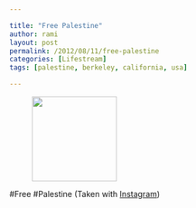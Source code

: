 ```yaml
---

title: "Free Palestine"
author: rami
layout: post
permalink: /2012/08/11/free-palestine
categories: [Lifestream]
tags: [palestine, berkeley, california, usa]

---
```


<div id='gallery-7' class='gallery galleryid-2018 gallery-columns-3 gallery-size-thumbnail'>
  <figure class='gallery-item'> 
  
  <div class='gallery-icon landscape'>
    <a href='http://139.59.20.41/2012/08/11/free-palestine-taken-with-instagram/attachment/2019/'><img width="150" height="150" src="http://139.59.20.41/wp-content/uploads/2012/08/tumblr_m8kprmencM1qb4qlko1_1280-150x150.jpg" class="attachment-thumbnail size-thumbnail" alt="" srcset="http://139.59.20.41/wp-content/uploads/2012/08/tumblr_m8kprmencM1qb4qlko1_1280-150x150.jpg 150w, http://139.59.20.41/wp-content/uploads/2012/08/tumblr_m8kprmencM1qb4qlko1_1280-300x300.jpg 300w, http://139.59.20.41/wp-content/uploads/2012/08/tumblr_m8kprmencM1qb4qlko1_1280-100x100.jpg 100w, http://139.59.20.41/wp-content/uploads/2012/08/tumblr_m8kprmencM1qb4qlko1_1280.jpg 612w" sizes="100vw" /></a>
  </div></figure>
</div>

#Free #Palestine (Taken with [Instagram](http://instagram.com))
